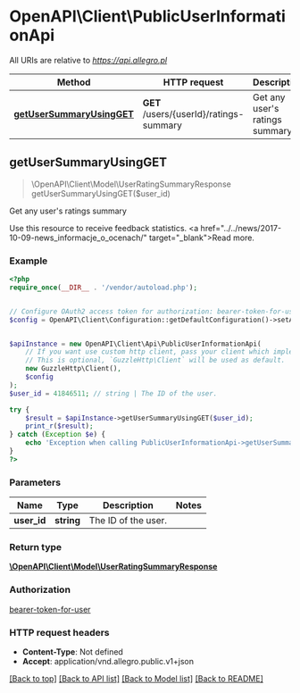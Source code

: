 # OpenAPI\Client\PublicUserInformationApi

All URIs are relative to *https://api.allegro.pl*

Method | HTTP request | Description
------------- | ------------- | -------------
[**getUserSummaryUsingGET**](PublicUserInformationApi.md#getUserSummaryUsingGET) | **GET** /users/{userId}/ratings-summary | Get any user&#39;s ratings summary



## getUserSummaryUsingGET

> \OpenAPI\Client\Model\UserRatingSummaryResponse getUserSummaryUsingGET($user_id)

Get any user's ratings summary

Use this resource to receive feedback statistics. <a href=\"../../news/2017-10-09-news_informacje_o_ocenach/\" target=\"_blank\">Read more</a>.

### Example

```php
<?php
require_once(__DIR__ . '/vendor/autoload.php');


// Configure OAuth2 access token for authorization: bearer-token-for-user
$config = OpenAPI\Client\Configuration::getDefaultConfiguration()->setAccessToken('YOUR_ACCESS_TOKEN');


$apiInstance = new OpenAPI\Client\Api\PublicUserInformationApi(
    // If you want use custom http client, pass your client which implements `GuzzleHttp\ClientInterface`.
    // This is optional, `GuzzleHttp\Client` will be used as default.
    new GuzzleHttp\Client(),
    $config
);
$user_id = 41846511; // string | The ID of the user.

try {
    $result = $apiInstance->getUserSummaryUsingGET($user_id);
    print_r($result);
} catch (Exception $e) {
    echo 'Exception when calling PublicUserInformationApi->getUserSummaryUsingGET: ', $e->getMessage(), PHP_EOL;
}
?>
```

### Parameters


Name | Type | Description  | Notes
------------- | ------------- | ------------- | -------------
 **user_id** | **string**| The ID of the user. |

### Return type

[**\OpenAPI\Client\Model\UserRatingSummaryResponse**](../Model/UserRatingSummaryResponse.md)

### Authorization

[bearer-token-for-user](../../README.md#bearer-token-for-user)

### HTTP request headers

- **Content-Type**: Not defined
- **Accept**: application/vnd.allegro.public.v1+json

[[Back to top]](#) [[Back to API list]](../../README.md#documentation-for-api-endpoints)
[[Back to Model list]](../../README.md#documentation-for-models)
[[Back to README]](../../README.md)

